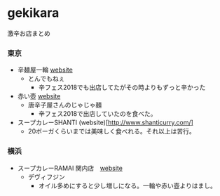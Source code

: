 # gekikara
激辛お店まとめ

### 東京
- 辛麺屋一輪 [website](https://www.syokuraku-web.com/bar-restaurant/13076/)
  - とんでもねぇ
    - 辛フェス2018でも出店してたがその時よりもずっと辛かった
- 赤い壺 [website](https://tabelog.com/tokyo/A1306/A130602/13153198/)
  - 唐辛子屋さんのじゃじゃ麺
    - 辛フェス2018で出店していたのを食べた。
- スープカレーSHANTI (website)[http://www.shanticurry.com/]
  - 20ボーガくらいまでは美味しく食べれる。それ以上は苦行。

### 横浜
- スープカレーRAMAI 関内店　[website](http://www.ramai.co.jp/shop_yokohama.html)
  - デヴィフジン
    - オイル多めにすると少し増しになる。一輪や赤い壺よりはまし。

